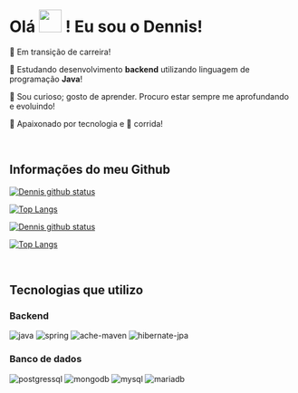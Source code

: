 # Olá <img src="https://media.giphy.com/media/hvRJCLFzcasrR4ia7z/giphy.gif" width="40px"> ! Eu sou o Dennis! 

 🔭 Em transição de carreira!

 🌱 Estudando desenvolvimento **backend** utilizando linguagem de programação **Java**!

 🔬 Sou curioso; gosto de aprender. Procuro estar sempre me aprofundando e evoluindo!

 🤖 Apaixonado por tecnologia e 🏃 corrida!

<br>

## Informações do meu Github

[![Dennis github status](https://github-readme-stats.detds.vercel.app/api?username=detds&count_private=true&card_width=340&hide=contribs,prs&hide_rank=true&locale=pt-br&show_icons=true&custom_title=Minhas%20estatísticas&theme=transparent#gh-light-mode-only)](#gh-light-mode-only)

[![Top Langs](https://github-readme-stats.detds.vercel.app/api/top-langs/?username=detds&locale=pt-br&theme=transparent&card_width=340&layout=compact)](#gh-light-mode-only)

[![Dennis github status](https://github-readme-stats.detds.vercel.app/api?username=detds&count_private=true&card_width=340&hide=contribs,prs&hide_rank=true&locale=pt-br&show_icons=true&custom_title=Minhas%20estatísticas&theme=discord_old_blurple#gh-dark-mode-only)](#gh-dark-mode-only)

[![Top Langs](https://github-readme-stats.detds.vercel.app/api/top-langs/?username=detds&locale=pt-br&theme=discord_old_blurple&card_width=340&layout=compact)](#gh-dark-mode-only)

<br>

## Tecnologias que utilizo

### Backend

![java](https://img.shields.io/badge/Java-455380?style=for-the-badge&logo=java&logoColor=white)
![spring](https://img.shields.io/badge/Spring-455380?style=for-the-badge&logo=spring&logoColor=lawngreen)
![ache-maven](https://img.shields.io/badge/Apache_Maven-455380?style=for-the-badge&logo=apache-maven&logoColor=red)
![hibernate-jpa](https://img.shields.io/badge/Hibernate_JPA-455380?style=for-the-badge&logo=Hibernate&logoColor=black)

### Banco de dados

![postgressql](https://img.shields.io/badge/PostgreSQL-455380?style=for-the-badge&logo=postgresql&logoColor=white)
![mongodb](https://img.shields.io/badge/MongoDB-455380?style=for-the-badge&logo=mongodb&logoColor=seagreen)
![mysql](https://img.shields.io/badge/MySQL-455380?style=for-the-badge&logo=mysql&logoColor=darkorange)
![mariadb](https://img.shields.io/badge/MariaDB-455380?style=for-the-badge&logo=mariadb&logoColor=goldenrod)
